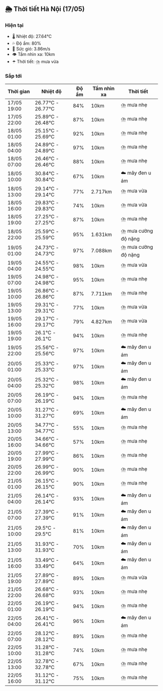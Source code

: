 ## 🌦️ Thời tiết Hà Nội (17/05)

### Hiện tại

- 🌡️ Nhiệt độ: 27.64℃
- 💦 Độ ẩm: 80%
- 💨 Sức gió: 3.86m/s
- 👁️ Tầm nhìn xa: 10km
- ☂️ Thời tiết: ⛈️ mưa vừa

### Sắp tới

| Thời gian | Nhiệt độ | Độ ẩm | Tầm nhìn xa | Thời tiết |
| --- | --- | --- | --- | --- |
| 17/05 19:00 | 26.77℃ - 26.77℃ | 84% | 10km | ⛈️ mưa nhẹ |
| 17/05 22:00 | 25.89℃ - 26.48℃ | 87% | 10km | ⛈️ mưa nhẹ |
| 18/05 01:00 | 25.15℃ - 25.69℃ | 92% | 10km | ⛈️ mưa nhẹ |
| 18/05 04:00 | 24.89℃ - 24.89℃ | 97% | 10km | ⛈️ mưa nhẹ |
| 18/05 07:00 | 26.46℃ - 26.46℃ | 88% | 10km | ⛈️ mưa nhẹ |
| 18/05 10:00 | 30.84℃ - 30.84℃ | 67% | 10km | ☁️ mây đen u ám |
| 18/05 13:00 | 29.14℃ - 29.14℃ | 77% | 2.717km | ⛈️ mưa vừa |
| 18/05 16:00 | 29.83℃ - 29.83℃ | 74% | 10km | ⛈️ mưa vừa |
| 18/05 19:00 | 27.25℃ - 27.25℃ | 87% | 10km | ⛈️ mưa nhẹ |
| 18/05 22:00 | 25.59℃ - 25.59℃ | 95% | 1.631km | ⛈️ mưa cường độ nặng |
| 19/05 01:00 | 24.73℃ - 24.73℃ | 97% | 7.088km | ⛈️ mưa cường độ nặng |
| 19/05 04:00 | 24.55℃ - 24.55℃ | 98% | 10km | ⛈️ mưa vừa |
| 19/05 07:00 | 24.98℃ - 24.98℃ | 95% | 10km | ⛈️ mưa nhẹ |
| 19/05 10:00 | 26.86℃ - 26.86℃ | 87% | 7.711km | ⛈️ mưa nhẹ |
| 19/05 13:00 | 29.31℃ - 29.31℃ | 77% | 10km | ⛈️ mưa vừa |
| 19/05 16:00 | 29.17℃ - 29.17℃ | 79% | 4.827km | ⛈️ mưa vừa |
| 19/05 19:00 | 26.1℃ - 26.1℃ | 94% | 10km | ⛈️ mưa nhẹ |
| 19/05 22:00 | 25.56℃ - 25.56℃ | 97% | 10km | ☁️ mây đen u ám |
| 20/05 01:00 | 25.33℃ - 25.33℃ | 97% | 10km | ☁️ mây đen u ám |
| 20/05 04:00 | 25.32℃ - 25.32℃ | 98% | 10km | ☁️ mây đen u ám |
| 20/05 07:00 | 26.19℃ - 26.19℃ | 94% | 10km | ⛈️ mưa nhẹ |
| 20/05 10:00 | 31.27℃ - 31.27℃ | 69% | 10km | ☁️ mây đen u ám |
| 20/05 13:00 | 34.77℃ - 34.77℃ | 55% | 10km | ⛈️ mưa nhẹ |
| 20/05 16:00 | 34.66℃ - 34.66℃ | 57% | 10km | ⛈️ mưa nhẹ |
| 20/05 19:00 | 27.99℃ - 27.99℃ | 86% | 10km | ⛈️ mưa nhẹ |
| 20/05 22:00 | 26.99℃ - 26.99℃ | 90% | 10km | ⛈️ mưa nhẹ |
| 21/05 01:00 | 26.15℃ - 26.15℃ | 90% | 10km | ⛈️ mưa nhẹ |
| 21/05 04:00 | 26.14℃ - 26.14℃ | 93% | 10km | ☁️ mây đen u ám |
| 21/05 07:00 | 27.39℃ - 27.39℃ | 91% | 10km | ☁️ mây đen u ám |
| 21/05 10:00 | 29.5℃ - 29.5℃ | 81% | 10km | ☁️ mây đen u ám |
| 21/05 13:00 | 31.93℃ - 31.93℃ | 70% | 10km | ☁️ mây đen u ám |
| 21/05 16:00 | 33.49℃ - 33.49℃ | 64% | 10km | ☁️ mây đen u ám |
| 21/05 19:00 | 27.89℃ - 27.89℃ | 89% | 10km | ⛈️ mưa vừa |
| 21/05 22:00 | 26.68℃ - 26.68℃ | 93% | 10km | ⛈️ mưa nhẹ |
| 22/05 01:00 | 26.19℃ - 26.19℃ | 94% | 10km | ⛈️ mưa nhẹ |
| 22/05 04:00 | 26.41℃ - 26.41℃ | 96% | 10km | ☁️ mây đen u ám |
| 22/05 07:00 | 28.12℃ - 28.12℃ | 89% | 10km | ⛈️ mưa nhẹ |
| 22/05 10:00 | 31.28℃ - 31.28℃ | 74% | 10km | ⛈️ mưa nhẹ |
| 22/05 13:00 | 32.78℃ - 32.78℃ | 67% | 10km | ⛈️ mưa nhẹ |
| 22/05 16:00 | 31.12℃ - 31.12℃ | 75% | 10km | ⛈️ mưa nhẹ |
